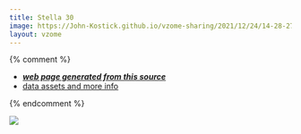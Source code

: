 ```yaml
---
title: Stella 30
image: https://John-Kostick.github.io/vzome-sharing/2021/12/24/14-28-27-Stella-30/Stella-30.png
layout: vzome
---
```


{% comment %}
 - [***web page generated from this source***][post]
 - [data assets and more info][github]

[post]: <https://John-Kostick.github.io/vzome-sharing/2021/12/24/Stella-30-14-28-27.html>
[github]: <https://github.com/John-Kostick/vzome-sharing/tree/main/2021/12/24/14-28-27-Stella-30/>
{% endcomment %}

<vzome-viewer style="width: 100%; height: 65vh;"
       src="https://John-Kostick.github.io/vzome-sharing/2021/12/24/14-28-27-Stella-30/Stella-30.vZome" >
  <img src="https://John-Kostick.github.io/vzome-sharing/2021/12/24/14-28-27-Stella-30/Stella-30.png" />
</vzome-viewer>